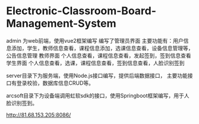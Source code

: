 # Electronic-Classroom-Board-Management-System

admin 为web前端，使用vue2框架编写
编写了管理员界面
主要功能有：用户信息添加，学生，教师信息查看，课程信息添加，选课信息查看，设备信息管理等，公告信息管理
教师界面
个人信息查看，课程信息查看，发起签到，签到信息查看
学生界面
个人信息查看，选课，课程信息查看，签到信息查看，人脸识别签到

server目录下为服务端，使用Node.js接口编写，提供后端数据接口，
主要功能接口有登录校验，数据库信息CRUD等。

arcsoft目录下为设备端调用虹软sdk的接口，使用Springboot框架编写，用于人脸识别签到。

http://81.68.153.205:8086/
